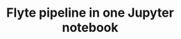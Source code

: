 ---
title: Flyte pipeline in one Jupyter notebook
weight: 1
variants: +flyte -serverless -byoc -selfmanaged
layout: py_example
example_file: /external/unionai-examples/v1/flyte-tutorials/exploratory_data_analysis/exploratory_data_analysis/notebook.py
---